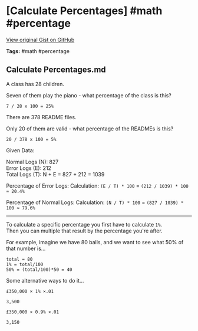 # [Calculate Percentages] #math #percentage

[View original Gist on GitHub](https://gist.github.com/Integralist/08266927214e0b5f12636a6b46900fb0)

**Tags:** #math #percentage

## Calculate Percentages.md

A class has 28 children. 

Seven of them play the piano - what percentage of the class is this?

```
7 / 28 x 100 = 25%
```

There are 378 README files.

Only 20 of them are valid - what percentage of the READMEs is this?

```
20 / 378 x 100 = 5%
```

Given Data:

Normal Logs (N): 827  
Error Logs (E): 212  
Total Logs (T): N + E = 827 + 212 = 1039

Percentage of Error Logs:
Calculation: `(E / T) * 100` = `(212 / 1039) * 100 ≈ 20.4%`

Percentage of Normal Logs:
Calculation: `(N / T) * 100` = `(827 / 1039) * 100 ≈ 79.6%`

---

To calculate a specific percentage you first have to calculate `1%`.  
Then you can multiple that result by the percentage you're after. 

For example, imagine we have 80 balls, and we want to see what 50% of that number is...

```
total = 80
1% = total/100
50% = (total/100)*50 = 40
```

Some alternative ways to do it...

```
£350,000 × 1% ×.01

3,500

£350,000 × 0.9% ×.01

3,150
```

